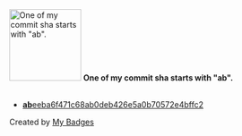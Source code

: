<img src="https://my-badges.github.io/my-badges/ab-commit.png" alt="One of my commit sha starts with &quot;ab&quot;." title="One of my commit sha starts with &quot;ab&quot;." width="128">
<strong>One of my commit sha starts with &quot;ab&quot;.</strong>
<br><br>

- <a href="https://github.com/andypiper/andypiper/commit/abeeba6f471c68ab0deb426e5a0b70572e4bffc2"><strong>ab</strong>eeba6f471c68ab0deb426e5a0b70572e4bffc2</a>


Created by <a href="https://github.com/my-badges/my-badges">My Badges</a>